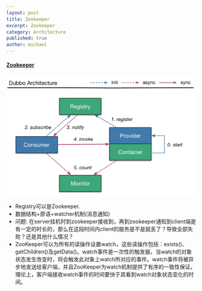```yaml
---
layout: post
title: Zookeeper
excerpt: Zookeeper
category: Architecture
published: true
author: michael
---
```


#### [Zookeeper](http://zookeeper.apache.org/)

![Dubbo](https://raw.githubusercontent.com/MichaelYgZhang/michaelygzhang.github.io/master/images/dubbo.png)

- Registry可以是Zookeeper.
- 数据结构+原语+watcher机制(消息通知)
- 问题: 在server挂机时到zookeeper接收到，再到zookeeper通知到client端是有一定的时长的，那么在这段时间内client的服务是不是就丢了？导致全部失败？还是其他什么情况？
- ZooKeeper可以为所有的读操作设置watch，这些读操作包括：exists()、getChildren()及getData()。watch事件是一次性的触发器，当watch的对象状态发生改变时，将会触发此对象上watch所对应的事件。watch事件将被异步地发送给客户端，并且ZooKeeper为watch机制提供了有序的一致性保证。理论上，客户端接收watch事件的时间要快于其看到watch对象状态变化的时间。
